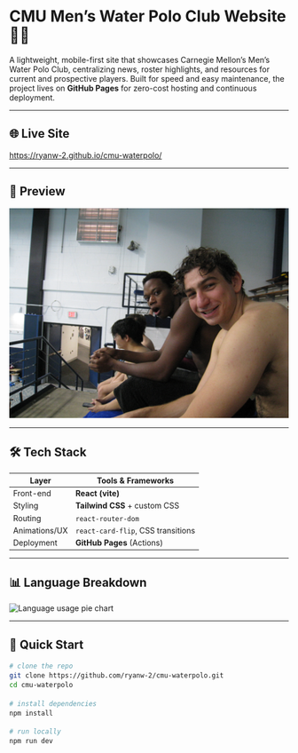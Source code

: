 # CMU Men’s Water Polo Club Website 🏊‍♂️

A lightweight, mobile-first site that showcases Carnegie Mellon’s Men’s Water Polo Club, centralizing news, roster highlights, and resources for current and prospective players. Built for speed and easy maintenance, the project lives on **GitHub Pages** for zero-cost hosting and continuous deployment.

---

## 🌐 Live Site  
<https://ryanw-2.github.io/cmu-waterpolo/>

---

## 📸 Preview  
<!-- Replace the link below with an actual screenshot once one is committed -->
![Homepage screenshot](./src/assets/Events.JPG)

---

## 🛠️ Tech Stack
| Layer | Tools & Frameworks |
|-------|--------------------|
| Front-end | **React (vite)** |
| Styling  | **Tailwind CSS** + custom CSS |
| Routing  | `react-router-dom` |
| Animations/UX | `react-card-flip`, CSS transitions |
| Deployment | **GitHub Pages** (Actions) |

---

## 📊 Language Breakdown
![Language usage pie chart](https://quickchart.io/chart?c=%7B%22type%22%3A%22doughnut%22%2C%22data%22%3A%7B%22labels%22%3A%5B%22JavaScript%22%2C%22CSS%22%2C%22HTML%22%5D%2C%22datasets%22%3A%5B%7B%22data%22%3A%5B53.6%2C45.2%2C1.2%5D%2C%22backgroundColor%22%3A%5B%22%23f1e05a%22%2C%22%23563d7c%22%2C%22%23e34c26%22%5D%7D%5D%7D%7D)

---

## 🚀 Quick Start

```bash
# clone the repo
git clone https://github.com/ryanw-2/cmu-waterpolo.git
cd cmu-waterpolo

# install dependencies
npm install

# run locally
npm run dev
